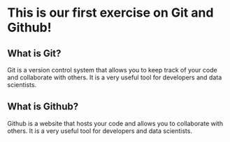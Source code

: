 # This is our first exercise on Git and Github!

## What is Git?

Git is a version control system that allows you to keep track of your code and collaborate with others. It is a very useful tool for developers and data scientists.

## What is Github?

Github is a website that hosts your code and allows you to collaborate with others. It is a very useful tool for developers and data scientists.

